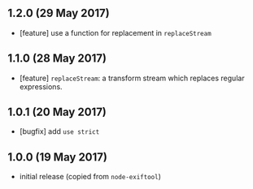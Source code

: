 ## 1.2.0 (29 May 2017)

* [feature] use a function for replacement in `replaceStream`

## 1.1.0 (28 May 2017)

* [feature] `replaceStream`: a transform stream which replaces regular expressions.

## 1.0.1 (20 May 2017)

* [bugfix] add `use strict`

## 1.0.0 (19 May 2017)

* initial release (copied from `node-exiftool`)
